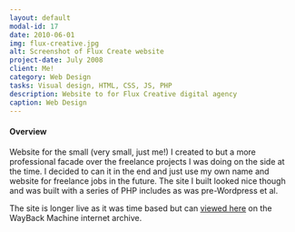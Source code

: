 ```yaml
---
layout: default
modal-id: 17
date: 2010-06-01
img: flux-creative.jpg
alt: Screenshot of Flux Create website
project-date: July 2008
client: Me!
category: Web Design
tasks: Visual design, HTML, CSS, JS, PHP
description: Website to for Flux Creative digital agency
caption: Web Design
---
```


#### Overview

Website for the small (very small, just me!) I created to but a more professional facade over the freelance projects I was doing on the side at the time.  I decided to can it in the end and just use my own name and website for freelance jobs in the future.  The site I built looked nice though and was built with a series of PHP includes as was pre-Wordpress et al.   


The site is longer live as it was time based but can <a href="https://web.archive.org/web/20120126131056/http://www.fluxcreate.co.uk/">viewed here</a> on the WayBack Machine internet archive. 

